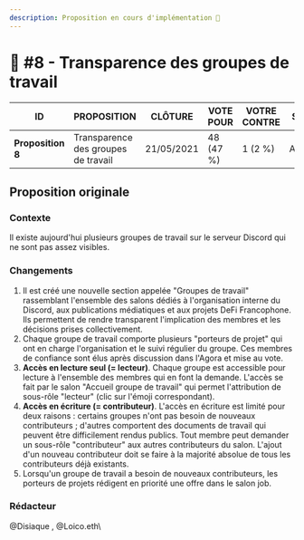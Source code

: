 ```yaml
---
description: Proposition en cours d'implémentation 🙌
---
```


# 📜 #8 - Transparence des groupes de travail

| ID                | PROPOSITION                         | CLÔTURE    | VOTE POUR | VOTRE CONTRE | STATUT   |
| ----------------- | ----------------------------------- | ---------- | --------- | ------------ | -------- |
| **Proposition 8** | Transparence des groupes de travail | 21/05/2021 | 48 (47 %) | 1 (2 %)      | Acceptée |

## Proposition originale

### Contexte&#x20;

Il existe aujourd'hui plusieurs groupes de travail sur le serveur Discord qui ne sont pas assez visibles.

### Changements

1. Il est créé une nouvelle section appelée "Groupes de travail" rassemblant l'ensemble des salons dédiés à l'organisation interne du Discord, aux publications médiatiques et aux projets DeFi Francophone. Ils permettent de rendre transparent l'implication des membres et les décisions prises collectivement.
2. Chaque groupe de travail comporte plusieurs "porteurs de projet" qui ont en charge l'organisation et le suivi régulier du groupe. Ces membres de confiance sont élus après discussion dans l'Agora et mise au vote.
3. **Accès en lecture seul (= lecteur)**. Chaque groupe est accessible pour lecture à l'ensemble des membres qui en font la demande. L'accès se fait par le salon "Accueil groupe de travail" qui permet l'attribution de sous-rôle "lecteur" (clic sur l'émoji correspondant).
4. **Accès en écriture (= contributeur)**. L'accès en écriture est limité pour deux raisons : certains groupes n'ont pas besoin de nouveaux contributeurs ; d'autres comportent des documents de travail qui peuvent être difficilement rendus publics. Tout membre peut demander un sous-rôle "contributeur" aux autres contributeurs du salon. L'ajout d'un nouveau contributeur doit se faire à la majorité absolue de tous les contributeurs déjà existants.
5. Lorsqu'un groupe de travail a besoin de nouveaux contributeurs, les porteurs de projets rédigent en priorité une offre dans le salon job.

### Rédacteur

@Disiaque , @Loico.eth\
